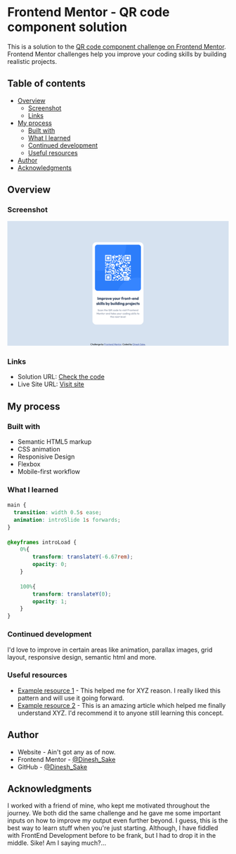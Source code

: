 # Frontend Mentor - QR code component solution

This is a solution to the [QR code component challenge on Frontend Mentor](https://www.frontendmentor.io/challenges/qr-code-component-iux_sIO_H). Frontend Mentor challenges help you improve your coding skills by building realistic projects. 

## Table of contents

- [Overview](#overview)
  - [Screenshot](#screenshot)
  - [Links](#links)
- [My process](#my-process)
  - [Built with](#built-with)
  - [What I learned](#what-i-learned)
  - [Continued development](#continued-development)
  - [Useful resources](#useful-resources)
- [Author](#author)
- [Acknowledgments](#acknowledgments)

## Overview

### Screenshot

![My Image Screenshot](./images/Screenshot%20(8).png)

### Links

- Solution URL: [Check the code](https://github.com/Nrupatungan/qr-code-component)
- Live Site URL: [Visit site](https://nrupatungan.github.io/qr-code-component/)

## My process

### Built with

- Semantic HTML5 markup
- CSS animation
- Responisive Design
- Flexbox
- Mobile-first workflow

### What I learned

```css
main {
  transition: width 0.5s ease;
  animation: introSlide 1s forwards;
}

@keyframes introLoad {
    0%{
        transform: translateY(-6.67rem);
        opacity: 0;
    }

    100%{
        transform: translateY(0);
        opacity: 1;
    }
}
```

### Continued development

I'd love to improve in certain areas like animation, parallax images, grid layout, responsive design, semantic html and more.

### Useful resources

- [Example resource 1](https://www.example.com) - This helped me for XYZ reason. I really liked this pattern and will use it going forward.
- [Example resource 2](https://www.example.com) - This is an amazing article which helped me finally understand XYZ. I'd recommend it to anyone still learning this concept.

## Author

- Website - Ain't got any as of now.
- Frontend Mentor - [@Dinesh_Sake](https://www.frontendmentor.io/profile/Nrupatungan)
- GitHub - [@Dinesh_Sake](https://github.com/Nrupatungan/)

## Acknowledgments

I worked with a friend of mine, who kept me motivated throughout the journey. We both did the same challenge and he gave me some important inputs on how to improve my output even further beyond. I guess, this is the best way to learn stuff when you're just starting. Although, I have fiddled with FrontEnd Development before to be frank, but I  had to drop it in the middle. Sike! Am I saying much?...